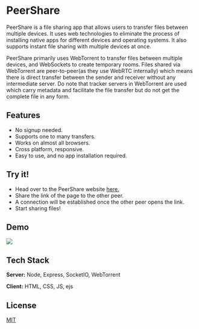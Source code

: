 
# PeerShare

PeerShare is a file sharing app that allows users to transfer files between multiple devices. It uses web technologies to eliminate the process of installing native apps for different devices and operating systems. It also supports instant file sharing with multiple devices at once.

PeerShare primarily uses WebTorrent to transfer files between multiple devices, and WebSockets to create temporary rooms. Files shared via WebTorrent are peer-to-peer(as they use WebRTC internally) which means there is direct transfer between the sender and receiver without any intermediate server. Do note that tracker servers in WebTorrent are used which carry metadata and facilitate the file transfer but do not get the complete file in any form.


## Features

- No signup needed.
- Supports one to many transfers.
- Works on almost all browsers.
- Cross platform, responsive.
- Easy to use, and no app installation required.


## Try it!

- Head over to the PeerShare website [here.](https://peershare-app.herokuapp.com/3ab3079e-adaa-404b-8cc7-773ca6a2f5eb)
- Share the link of the page to the other peer.
- A connection will be established once the other peer opens the link.
- Start sharing files!


## Demo
![](https://github.com/Swanand01/PeerShare/blob/master/demo.gif)

## Tech Stack

**Server:** Node, Express, SocketIO, WebTorrent

**Client:** HTML, CSS, JS, ejs


## License

[MIT](https://choosealicense.com/licenses/mit/)

